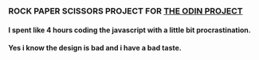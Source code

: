 ### ROCK PAPER SCISSORS PROJECT FOR [THE ODIN PROJECT](https://www.https://www.theodinproject.com/lessons/foundations-rock-paper-scissors.com)

#### I spent like 4 hours coding the javascript with a little bit procrastination.

#### Yes i know the design is bad and i have a bad taste. 
